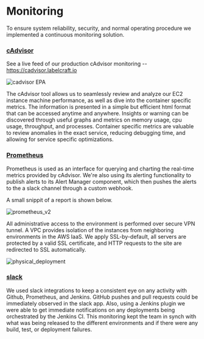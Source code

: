# Monitoring

To ensure system reliability, security, and normal operating procedure we implemented a continuous monitoring solution. 

### [cAdvisor](https://github.com/google/cadvisor)

See a live feed of our production cAdvisor monitoring -- https://cadvisor.labelcraft.io

![cadvisor EPA](https://cloud.githubusercontent.com/assets/16209237/11935505/2d603a3c-a7d6-11e5-9ce9-dfa30b15107b.png)

The cAdvisor tool allows us to seamlessly review and analyze our EC2 instance machine performance, as well as dive into the container specific metrics. The information is presented in a simple but efficient html format that can be accessed anytime and anywhere. Insights or warning can be discovered through useful graphs and metrics on memory usage, cpu usage, throughput, and processes. Container specific metrics are valuable to review anomalies in the exact service, reducing debugging time, and allowing for service specific optimizations. 

### [Prometheus](http://prometheus.io/)

Prometheus is used as an interface for querying and charting the real-time metrics provided by cAdvisor. We're also using its alerting functionality to publish alerts to its Alert Manager component, which then pushes the alerts to the a slack channel through a custom webhook.

A small snippit of a report is shown below.

![prometheus_v2](https://cloud.githubusercontent.com/assets/16209237/11935668/1a9ed632-a7d7-11e5-96ab-56412accf422.png)

All administrative access to the environment is performed over secure VPN tunnel.  A VPC provides isolation of the instances from neighboring environments in the AWS IaaS. We apply SSL-by-default, all servers are protected by a valid SSL certificate, and HTTP requests to the site are redirected to SSL automatically.

![physical_deployment](https://cloud.githubusercontent.com/assets/16209237/11934954/06fd3b68-a7d3-11e5-8dbe-1b568917e655.png)

### [slack](https://slack.com/)

We used slack integrations to keep a consistent eye on any activity with Github, Prometheus, and Jenkins. GitHub pushes and pull requests could be immediately observed in the slack app. Also, using a Jenkins plugin we were able to get immediate notifications on any deployments being orchestrated by the Jenkins CI. This monitoring kept the team in synch with what was being released to the different environments and if there were any build, test, or deployment failures. 
